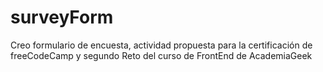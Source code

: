 # surveyForm
Creo formulario de encuesta, actividad propuesta para la certificación de freeCodeCamp y segundo Reto del curso de FrontEnd de AcademiaGeek
